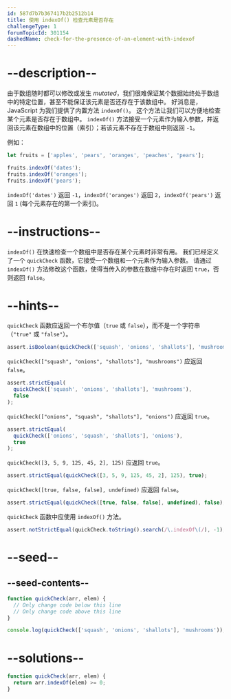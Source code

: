```yaml
---
id: 587d7b7b367417b2b2512b14
title: 使用 indexOf() 检查元素是否存在
challengeType: 1
forumTopicId: 301154
dashedName: check-for-the-presence-of-an-element-with-indexof
---
```


# --description--

由于数组随时都可以修改或发生 _mutated_，我们很难保证某个数据始终处于数组中的特定位置，甚至不能保证该元素是否还存在于该数组中。 好消息是，JavaScript 为我们提供了内置方法 `indexOf()`。 这个方法让我们可以方便地检查某个元素是否存在于数组中。 `indexOf()` 方法接受一个元素作为输入参数，并返回该元素在数组中的位置（索引）；若该元素不存在于数组中则返回 `-1`。

例如：

```js
let fruits = ['apples', 'pears', 'oranges', 'peaches', 'pears'];

fruits.indexOf('dates');
fruits.indexOf('oranges');
fruits.indexOf('pears');
```

`indexOf('dates')` 返回 `-1`，`indexOf('oranges')` 返回 `2`，`indexOf('pears')` 返回 `1` (每个元素存在的第一个索引)。

# --instructions--

`indexOf()` 在快速检查一个数组中是否存在某个元素时非常有用。 我们已经定义了一个 `quickCheck` 函数，它接受一个数组和一个元素作为输入参数。 请通过 `indexOf()` 方法修改这个函数，使得当传入的参数在数组中存在时返回 `true`，否则返回 `false`。

# --hints--

`quickCheck` 函数应返回一个布尔值（`true` 或 `false`），而不是一个字符串（`"true"` 或 `"false"`）。

```js
assert.isBoolean(quickCheck(['squash', 'onions', 'shallots'], 'mushrooms'));
```

`quickCheck(["squash", "onions", "shallots"], "mushrooms")` 应返回 `false`。

```js
assert.strictEqual(
  quickCheck(['squash', 'onions', 'shallots'], 'mushrooms'),
  false
);
```

`quickCheck(["onions", "squash", "shallots"], "onions")` 应返回 `true`。

```js
assert.strictEqual(
  quickCheck(['onions', 'squash', 'shallots'], 'onions'),
  true
);
```

`quickCheck([3, 5, 9, 125, 45, 2], 125)` 应返回 `true`。

```js
assert.strictEqual(quickCheck([3, 5, 9, 125, 45, 2], 125), true);
```

`quickCheck([true, false, false], undefined)` 应返回 `false`。

```js
assert.strictEqual(quickCheck([true, false, false], undefined), false);
```

`quickCheck` 函数中应使用 `indexOf()` 方法。

```js
assert.notStrictEqual(quickCheck.toString().search(/\.indexOf\(/), -1);
```

# --seed--

## --seed-contents--

```js
function quickCheck(arr, elem) {
  // Only change code below this line
  // Only change code above this line
}

console.log(quickCheck(['squash', 'onions', 'shallots'], 'mushrooms'));
```

# --solutions--

```js
function quickCheck(arr, elem) {
  return arr.indexOf(elem) >= 0;
}
```
